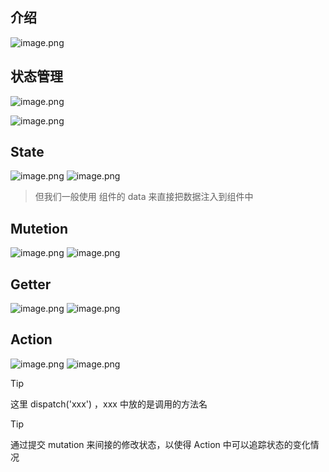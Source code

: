 ## 介绍

![image.png](https://cdn.jsdelivr.net/gh/03xiaoyuhe/PicStore/img/202501111214072.png)

## 状态管理

![image.png](https://cdn.jsdelivr.net/gh/03xiaoyuhe/PicStore/img/202501111218229.png)

![image.png](https://cdn.jsdelivr.net/gh/03xiaoyuhe/PicStore/img/202501111220249.png)

## State

![image.png](https://cdn.jsdelivr.net/gh/03xiaoyuhe/PicStore/img/202501111223467.png)
![image.png](https://cdn.jsdelivr.net/gh/03xiaoyuhe/PicStore/img/202501111224538.png)

> 但我们一般使用 组件的 data 来直接把数据注入到组件中

## Mutetion

![image.png](https://cdn.jsdelivr.net/gh/03xiaoyuhe/PicStore/img/202501111228590.png)
![image.png](https://cdn.jsdelivr.net/gh/03xiaoyuhe/PicStore/img/202501111228959.png)

## Getter

![image.png](https://cdn.jsdelivr.net/gh/03xiaoyuhe/PicStore/img/202501111620420.png)
![image.png](https://cdn.jsdelivr.net/gh/03xiaoyuhe/PicStore/img/202501111624574.png)

## Action
 
![image.png](https://cdn.jsdelivr.net/gh/03xiaoyuhe/PicStore/img/202501111625431.png)
![image.png](https://cdn.jsdelivr.net/gh/03xiaoyuhe/PicStore/img/202501111628233.png)

> [!tip]
> 这里 dispatch('xxx') ，xxx 中放的是调用的方法名

> [!tip]
> 通过提交 mutation 来间接的修改状态，以使得 Action 中可以追踪状态的变化情况
